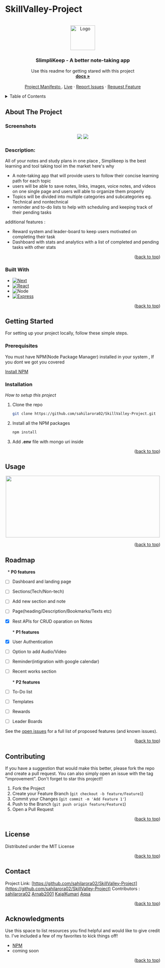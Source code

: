 # SkillValley-Project

<!-- PROJECT LOGO -->
<br />
<div align="center">
  <a href="https://github.com/sahilarora02/SkillValley-Project/">
    <img src="https://cdn-icons-png.flaticon.com/512/13/13706.png" alt="Logo" width="80" height="80">
  </a>

  <h3 align="center">SlimpliKeep - A better note-taking app</h3>

  <p align="center">
    Use this readme for getting stared with this project
    <br />
    <a href="https://github.com/sahilarora02/SkillValley-Project/"><strong>docs »</strong></a>
    <br />
    <br />
    <a href="https://daisy-crafter-3ba.notion.site/Product-Manifesto-34df07c46b504f2686be99246e622542"> Project Manifesto </a>
    .
    <a href="#">Live</a>
    ·
    <a href="https://github.com/sahilarora02/SkillValley-Project/issues">Report Issues</a>
    ·
    <a href="https://github.com/sahilarora02/SkillValley-Project/issues">Request Feature</a>
  </p>
</div>



<!-- TABLE OF CONTENTS -->
<details>
  <summary>Table of Contents</summary>
  <ol>
    <li>
      <a href="#about-the-project">About The Project</a>
      <ul>
        <li><a href="#built-with">Built With</a></li>
      </ul>
    </li>
    <li>
      <a href="#getting-started">Getting Started</a>
      <ul>
        <li><a href="#prerequisites">Prerequisites</a></li>
        <li><a href="#installation">Installation</a></li>
      </ul>
    </li>
    <li><a href="#usage">Usage</a></li>
    <li><a href="#roadmap">Roadmap</a></li>
    <li><a href="#contributing">Contributing</a></li>
    <li><a href="#license">License</a></li>
    <li><a href="#contact">Contact</a></li>
    <li><a href="#acknowledgments">Acknowledgments</a></li>
  </ol>
</details>



<!-- ABOUT THE PROJECT -->
## About The Project
### Screenshots
<div align="center">
<img src= "https://lh3.googleusercontent.com/MF6KxkCBbdKqIQ8zJ26vzlpq7Nq0kHfRAtn9i56kW83R-KlhG6VvRoXQpA43N-rCdRPVkVj0IpxuDqd3W85S03xSLzCjvIhLexQTcI3rSP3rOhJG4nQWLAy1yalafjgUoASKkhV-Kn2vc6q61NQb8Dsi69xG3u6AoPw5Xvgca3QJ10xzu8CzQiaq27XyylA2unTqs6rt9ZSZDAeJZoJWIQh2faQncPH7PxP9sRg-x6CP3DZzAoYWVWOvPARZ5TWEqdtoMI7Ze0iumeP225j6XJIT3mckk8Gudv1eBvIgLULc283NczTS5hBooHd_ha2l2ocXwXGS9zbc02OhmKhjjIuDdnDSwTeGhLvp9qsy4vd4rgnrPsTVn9W70Nu07azqnmVen7-krUSBa7oQWj1j5IABjwj6BVA_YJkiwliy7APh74qgP6xTnUVIwhDtzhZTDPsD9Nc4hZTmtRpAreJT9Q3tJtbGNDz_rBOSOAnPZEK5KFUV-aEjeD5kTOKorcK9Q4RZA16dJN455hHwRn-QexCUff3E4gXCVqBWyKEbRRGLGd6m_s4_bp2lMtGaz8PSXvAczaHgASeQ33q7t41z_eao9FKlRR7E7MFKaXqma5xaRtA7k019AycL_GQclDYuSDdxd_ud5pmiawdhv5m5kTuYAP6QrXkr-3WnH4bcldJh3fGgx__rB4bW-evTXwcfpSbAT6q7cYb8Ltmj9E1EG83RsejkwQbwOp-uvGHVkM9cTNdljTN4I_nq_-FfmvA37nKiwgkpYhQruxUFjHc0xXjrv8ojxYi-1gMUzOJ-zhG4O-exXbX9HmGXEZ5zJm5uoRPELkKToRnsZk-w-zrI9PFl3q5N9vxscuxpUfUwJpbB97Tl6ZuUfpMxn9ZTaR2giUuzqK3rfwXgf9Cjl5NHD6IpKy3j3PtpG9kv5XRbjb8C2A=w1005-h602-no?authuser=2" />
<img src="https://lh3.googleusercontent.com/cIN_GZouQkUZMFLKIr0-n6TwBzr4uDhf1kEQ5LMhGaWx7KmpLDCpd3Q2jIpK4_uCD0jOuL5R4qp-ffvdiSeTcekNliLGvMSDW4r_lQ7dIIEBkm5oZvOESrAnrtTAuIx93EVbiN51S5WTuydvB8NxBsX2j-1-SwTbaMJ4shVsoeU9J-qtd0MMfzHWPz6EbtIjz8SLsvj-vzvLBZfUymph2WSPyKgZky2wO2xHoj0IJWj649OEA7jUp3Qs9rvHA3WlKgCBad1q-AwHW8RwNqQcmeQf8VdTR0Xyzd2E7vCJKU44-mq03k8DeQlMjftEFZ3M-CyTdhbyT8hRXj6wuoo0rnfieSp64gQSkwUvcmUdcTbDisplXA-icN4H30Eh9ypAzlHz4drfS31Kx-HLFfRw7PeY5sVX28QM9DSYD-HBSIkJrKaMEa-2ztw35Am39oV2rudkiS0bvFgbkUJJ5SWOBo61dOh4zsSbtEW9bxN7kPAimLVOmQ00koz_BJQj6GsjSzM6v9oaQVfXF_eIyVKJr3pb21PWSC2XD_2mwp13wiQb7oAR9PGVANvWDAASe5137b4dP71KTzABMEilyJjeSl17_AkuNF2AOiWxEaUvf6vIoQSg4XCYX1uXGQv5nCZUApEF-t8R1AubBPUpMLaoTD1t6qzh8EFh5bsEmOHe1Au4iTq3pEFR6U7OT-4YlYQPRd4SqfAq7bdX7uvGs-Qlp12FZ8dr41diPZD6u-UgW5GmE6d1IHGpGX6_wmGmloibyMiiQKzVPz4Mz_MRKsgXByLMKEyiqDV6Ytg5_j0p9E6A2Nvi75TXRUCqy8rNrTWco9WphhXlRl4ympErZpRvGdCr_8qzTfvAve13Zjm079NbIxxQx0JTavWWX4VK6e_LLwOOxL9Pp4Jwck2cWvYfr0FDfo6UP0XW7xHpaaHV0f48ug=w1018-h594-no?authuser=2" />
</div>

### Description:
All of your notes and study plans in one place , Simplikeep is the best learning and tool taking tool im the market 
here's why 
- A note-taking app that will provide users to follow their concise learning path for each topic
- users will be able to save notes, links, images, voice notes, and videos on one single page and users will able to organize them properly
- Topics will be divided into multiple categories and subcategories eg. Technical and nontechnical
- reminder and to-do lists to help with scheduling and keeping track of their pending tasks

additional features :

- Reward system and leader-board to keep users motivated on completing their task
- Dashboard with stats and analytics with a list of completed and pending tasks with other stats

<p align="right">(<a href="#readme-top">back to top</a>)</p>



### Built With



* [![Next][Next.js]][Next-url]
* [![React][React.js]][React-url]
* ![Node][node.js]
* [![Express][Express]][Angular-url]


<p align="right">(<a href="#readme-top">back to top</a>)</p>



<!-- GETTING STARTED -->
## Getting Started
For setting up your project locally, follow these simple steps.

### Prerequisites

You must have NPM(Node Package Manager) installed  in your system , If you dont we got you covered  

  
  [Install NPM](https://phoenixnap.com/kb/install-node-js-npm-on-windows)
 

### Installation

_How to setup this project_

1. Clone the repo
   ```sh
   git clone https://github.com/sahilarora02/SkillValley-Project.git
   ```
3. Install all the NPM packages
   ```sh
   npm install
   ```
4. Add **.env** file with mongo uri inside
   

<p align="right">(<a href="#readme-top">back to top</a>)</p>



<!-- USAGE EXAMPLES -->
## Usage
<div align="center">
<img src="https://media2.giphy.com/media/UYpelo7WbjZQg0dDQY/200.gif" width="500" height="200" />
</div>
<p align="right">(<a href="#readme-top">back to top</a>)</p>



<!-- ROADMAP -->
## Roadmap
&nbsp; * **P0 features**
- [ ] Dashboard and landing page
- [ ] Sections(Tech/Non-tech)
- [ ] Add new section and note
- [ ] Page(heading/Description/Bookmarks/Texts etc)  
- [x] Rest APIs for CRUD oparation on Notes<br><br>* **P1 features**
- [x] User Authentication
- [ ] Option to add Audio/Video
- [ ] Reminder(intigration with google calendar)
- [ ] Recent works section<br><br> * **P2 features**
- [ ] To-Do list
- [ ] Templates
- [ ] Rewards
- [ ] Leader Boards


See the [open issues](https://github.com/othneildrew/Best-README-Template/issues) for a full list of proposed features (and known issues).

<p align="right">(<a href="#readme-top">back to top</a>)</p>



<!-- CONTRIBUTING -->
## Contributing


If you have a suggestion that would make this better, please fork the repo and create a pull request. You can also simply open an issue with the tag "improvement".
Don't forget to star this project!! 

1. Fork the Project
2. Create your Feature Branch (`git checkout -b feature/Feature1`)
3. Commit your Changes (`git commit -m 'Add Feature 1'`)
4. Push to the Branch (`git push origin feature/Feature1`)
5. Open a Pull Request

<p align="right">(<a href="#readme-top">back to top</a>)</p>



<!-- LICENSE -->
## License

Distributed under the MIT License

<p align="right">(<a href="#readme-top">back to top</a>)</p>



<!-- CONTACT -->
## Contact

Project Link: [https://github.com/sahilarora02/SkillValley-Project](https://github.com/sahilarora02/SkillValley-Project)
Contributors : [sahilarora02](https://github.com/sahilarora02)
               [Arnab2001](https://github.com/arnab2001)
               [KajalKumari]()
               [Aqsa]()


<p align="right">(<a href="#readme-top">back to top</a>)</p>



<!-- ACKNOWLEDGMENTS -->
## Acknowledgments

Use this space to list resources you find helpful and would like to give credit to. I've included a few of my favorites to kick things off!


* [NPM](https://www.npmjs.com/)
* coming soon

<p align="right">(<a href="#readme-top">back to top</a>)</p>



<!-- MARKDOWN LINKS & IMAGES -->
<!-- https://www.markdownguide.org/basic-syntax/#reference-style-links -->
[contributors-shield]: https://img.shields.io/github/contributors/othneildrew/Best-README-Template.svg?style=for-the-badge
[contributors-url]: https://github.com/othneildrew/Best-README-Template/graphs/contributors
[forks-shield]: https://img.shields.io/github/forks/othneildrew/Best-README-Template.svg?style=for-the-badge
[forks-url]: https://github.com/othneildrew/Best-README-Template/network/members
[stars-shield]: https://img.shields.io/github/stars/othneildrew/Best-README-Template.svg?style=for-the-badge
[stars-url]: https://github.com/othneildrew/Best-README-Template/stargazers
[issues-shield]: https://img.shields.io/github/issues/othneildrew/Best-README-Template.svg?style=for-the-badge
[issues-url]: https://github.com/othneildrew/Best-README-Template/issues
[license-shield]: https://img.shields.io/github/license/othneildrew/Best-README-Template.svg?style=for-the-badge
[license-url]: https://github.com/othneildrew/Best-README-Template/blob/master/LICENSE.txt
[linkedin-shield]: https://img.shields.io/badge/-LinkedIn-black.svg?style=for-the-badge&logo=linkedin&colorB=555
[linkedin-url]: https://linkedin.com/in/othneildrew
[product-screenshot]: images/screenshot.png
[Next.js]: https://img.shields.io/badge/next.js-000000?style=for-the-badge&logo=nextdotjs&logoColor=white
[Next-url]: https://nextjs.org/
[React.js]: https://img.shields.io/badge/React-20232A?style=for-the-badge&logo=react&logoColor=61DAFB
[React-url]: https://reactjs.org/
[Node.js]: https://img.shields.io/badge/Node.js-35495E?style=for-the-badge&logo=nodedotjs&logoColor=4FC08D
[Vue-url]: https://vuejs.org/
[Express]: https://img.shields.io/badge/Express-35495E?style=for-the-badge&logo=express&logoColor=white
[Angular-url]: https://angular.io/
[Svelte.dev]: https://img.shields.io/badge/Svelte-4A4A55?style=for-the-badge&logo=svelte&logoColor=FF3E00
[Svelte-url]: https://svelte.dev/
[Laravel.com]: https://img.shields.io/badge/Laravel-FF2D20?style=for-the-badge&logo=laravel&logoColor=white
[Laravel-url]: https://laravel.com
[Bootstrap.com]: https://img.shields.io/badge/Bootstrap-563D7C?style=for-the-badge&logo=bootstrap&logoColor=white
[Bootstrap-url]: https://getbootstrap.com
[JQuery.com]: https://img.shields.io/badge/jQuery-0769AD?style=for-the-badge&logo=jquery&logoColor=white
[JQuery-url]: https://jquery.com 

